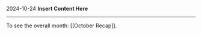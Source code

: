 2024-10-24
__Insert Content Here__
_______________________
To see the overall month: [[October Recap]].